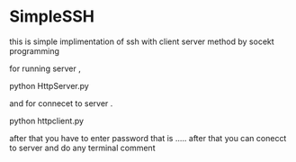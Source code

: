 # SimpleSSH
this is simple implimentation of ssh with client server method by socekt programming 

for running server ,

python HttpServer.py


and for connecet to server .

python httpclient.py

after that you have to enter password that is .....
after that you can conecct to server and do any terminal comment
